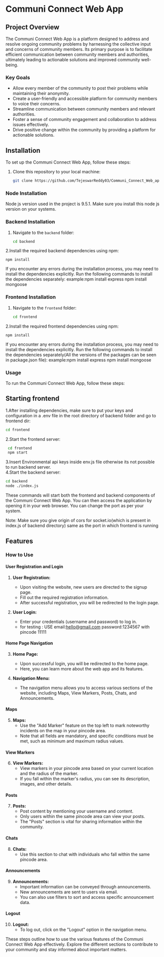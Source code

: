 # Communi Connect Web App

## Project Overview

The Communi Connect Web App is a platform designed to address and resolve ongoing community problems by harnessing the collective input and concerns of community members. Its primary purpose is to facilitate efficient communication between community members and authorities, ultimately leading to actionable solutions and improved community well-being.

### Key Goals

- Allow every member of the community to post their problems while maintaining their anonymity.
- Create a user-friendly and accessible platform for community members to voice their concerns.
- Streamline communication between community members and relevant authorities.
- Foster a sense of community engagement and collaboration to address issues effectively.
- Drive positive change within the community by providing a platform for actionable solutions.

## Installation

To set up the Communi Connect Web App, follow these steps:
1. Clone this repository to your local machine:

   ```bash
   git clone https://github.com/TejeswarReddy03/Communi_Connect_Web_app.git
### Node Installation
Node js version used in the project is 9.5.1.
Make sure you install this node js version on your systems.

### Backend Installation

1. Navigate to the `backend` folder:

   ```bash
   cd backend
2.Install the required backend dependencies using npm:

    
    npm install
If you encounter any errors during the installation process, you may need to install the dependencies explicitly. Run the following commands to install the dependencies separately:
example:npm install express
      npm install mongoose
### Frontend Installation
1. Navigate to the `frontend` folder:

   ```bash
   cd frontend
2.Install the required frontend dependencies using npm:

    
    npm install
If you encounter any errors during the installation process, you may need to install the dependencies explicitly. Run the following commands to install the dependencies separately(All the versions of the packages can be seen in package.json file):
example:npm install express
      npm install mongoose

### Usage
To run the Communi Connect Web App, follow these steps:
## Starting frontend
1.After installing dependencies, make sure to put your keys and configuration in a .env file in the root directory of backend folder and go to frontend dir:

   ```bash
   cd frontend
   ```
2.Start the frontend server:

   ```bash  
    cd frontend
    npm start
   ```
3.Insert Environmental api keys inside env.js file otherwise its not possible to run backend server.  
4.Start the backend server:
   ```bash
   cd backend
   node ./index.js
  ```

These commands will start both the frontend and backend components of the Communi Connect Web App.
You can then access the application by opening it in your web browser.
You can change the port as per  your system.

Note: Make sure you give origin of cors for socket.io(which is present in index.js of backend directory) same as the port in which frontend is running

## Features

### How to Use

#### User Registration and Login

1. **User Registration:**
   - Upon visiting the website, new users are directed to the signup page.
   - Fill out the required registration information.
   - After successful registration, you will be redirected to the login page.

2. **User Login:**
   - Enter your credentials (username and password) to log in.
   - for testing : USE  email:hello@gmail.com password:1234567 with pincode 11111

#### Home Page Navigation

3. **Home Page:**
   - Upon successful login, you will be redirected to the home page.
   - Here, you can learn more about the web app and its features.

4. **Navigation Menu:**
   - The navigation menu allows you to access various sections of the website, including Maps, View Markers, Posts, Chats, and Announcements.

#### Maps

5. **Maps:**
   - Use the "Add Marker" feature on the top left to mark noteworthy incidents on the map in your pincode area.
   - Note that all fields are mandatory, and specific conditions must be met, such as minimum and maximum radius values.

#### View Markers

6. **View Markers:**
   - View markers in your pincode area based on your current location and the radius of the marker.
   - If you fall within the marker's radius, you can see its description, images, and other details.

#### Posts

7. **Posts:**
   - Post content by mentioning your username and content.
   - Only users within the same pincode area can view your posts.
   - The "Posts" section is vital for sharing information within the community.

#### Chats

8. **Chats:**
   - Use this section to chat with individuals who fall within the same pincode area.

#### Announcements

9. **Announcements:**
   - Important information can be conveyed through announcements.
   - New announcements are sent to users via email.
   - You can also use filters to sort and access specific announcement data.

#### Logout

10. **Logout:**
    - To log out, click on the "Logout" option in the navigation menu.

These steps outline how to use the various features of the Communi Connect Web App effectively. Explore the different sections to contribute to your community and stay informed about important matters.



















   
